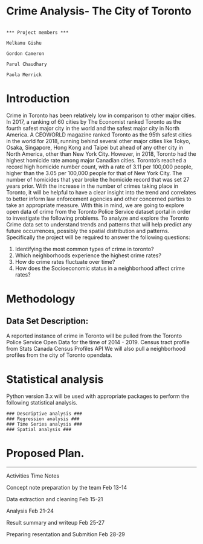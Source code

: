# Crime Analysis- The City of Toronto #

                                                                        *** Project members ***
                                                                            Melkamu Gishu 
                                                                            Gordon Cameron
                                                                            Parul Chaudhary
                                                                            Paola Merrick 


# Introduction #

Crime in Toronto has been relatively low in comparison to other major cities. In 2017, a ranking of 60 cities by The Economist ranked Toronto as the fourth safest major city in the world and the safest major city in North America. A CEOWORLD magazine ranked Toronto as the 95th safest cities in the world for 2018, running behind several other major cities like Tokyo, Osaka, Singapore, Hong Kong and Taipei but ahead of any other city in North America, other than New York City. However, in 2018, Toronto had the highest homicide rate among major Canadian cities. Toronto’s reached a record high homicide number count, with a rate of 3.11 per 100,000 people, higher than the 3.05 per 100,000 people for that of New York City. The number of homicides that year broke the homicide record that was set 27 years prior.
With the increase in the number of crimes taking place in Toronto, it will be helpful to have a clear insight into the trend and correlates to better inform law enforcement agencies and other concerned parties to take an appropriate measure. With this in mind, we are going to explore open data of crime from the Toronto Police Service dataset portal in order to investigate the following problems. 
To analyze and explore the Toronto Crime data set to understand trends and patterns that will help predict any future occurrences, possibly the spatial distribution and patterns. Specifically the project will be required to answer the following questions:
1.	Identifying the most common types of crime in toronto?
2.	Which neighborhoods experience the highest crime rates?
3.	How do crime rates fluctuate over time?
4.	How does the Socioeconomic status in a neighborhood affect crime rates?


# Methodology #

## Data Set Description: ## 
   A reported instance of crime in Toronto will be pulled from the Toronto Police Service Open Data for the time of 2014 - 2019.
   Census tract profile from Stats Canada Census Profiles API
   We will also pull a neighborhood profiles from the city of Toronto opendata.

# Statistical analysis #

Python version 3.x will be used with appropriate packages to perform the following statistical analysis. 
	
	### Descriptive analysis ###
	### Regression analysis ###
	### Time Series analysis ###
	### Spatial analysis ###
	

# Proposed Plan. #
**************************************************************************************
Activities					Time				   Notes

Concept note preparation by the team		Feb 13-14				

Data extraction and cleaning			Feb 15-21					

Analysis					Feb 21-24				

Result summary and writeup			Feb 25-27				

Preparing resentation and Submition		Feb 28-29					



